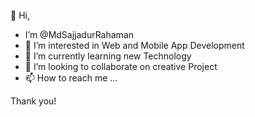 👋 Hi, 

- I’m @MdSajjadurRahaman
- 👀 I’m interested in Web and Mobile App Development
- 🌱 I’m currently learning new Technology 
- 💞️ I’m looking to collaborate on creative Project
- 📫 How to reach me ...

Thank you!

<!---
MdSajjadurRahaman/MdSajjadurRahaman is a ✨ special ✨ repository because its `README.md` (this file) appears on your GitHub profile.
You can click the Preview link to take a look at your changes.
--->
